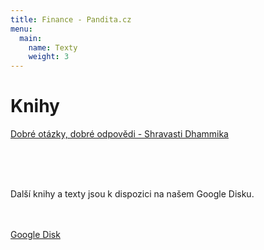 ```yaml
---
title: Finance - Pandita.cz
menu:
  main:
    name: Texty
    weight: 3
---
```


# Knihy

<a href="/knihy/dobre-otazky-dobre-odpovedi.html">Dobré otázky, dobré odpovědi - Shravasti Dhammika</a><br>

<br><br><br>

Další knihy a texty jsou k dispozici na našem Google Disku.<br><br><br>

<a
id="stahnout-panditu"
href="https://drive.google.com/drive/u/1/folders/11gL2ab0CPZUdpUUepmwEovLgplyc8VLj"> Google Disk</a><br>

<script src="/js/arrow-script.js"></script>
